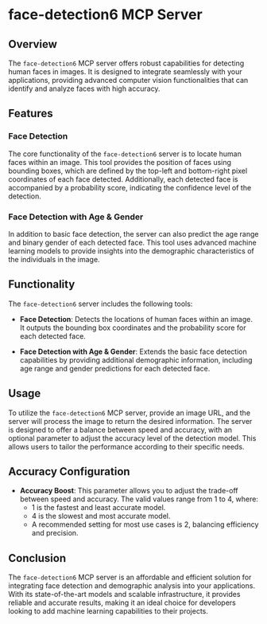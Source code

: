 # face-detection6 MCP Server

## Overview

The `face-detection6` MCP server offers robust capabilities for detecting human faces in images. It is designed to integrate seamlessly with your applications, providing advanced computer vision functionalities that can identify and analyze faces with high accuracy.

## Features

### Face Detection

The core functionality of the `face-detection6` server is to locate human faces within an image. This tool provides the position of faces using bounding boxes, which are defined by the top-left and bottom-right pixel coordinates of each face detected. Additionally, each detected face is accompanied by a probability score, indicating the confidence level of the detection.

### Face Detection with Age & Gender

In addition to basic face detection, the server can also predict the age range and binary gender of each detected face. This tool uses advanced machine learning models to provide insights into the demographic characteristics of the individuals in the image.

## Functionality

The `face-detection6` server includes the following tools:

- **Face Detection**: Detects the locations of human faces within an image. It outputs the bounding box coordinates and the probability score for each detected face.

- **Face Detection with Age & Gender**: Extends the basic face detection capabilities by providing additional demographic information, including age range and gender predictions for each detected face.

## Usage

To utilize the `face-detection6` MCP server, provide an image URL, and the server will process the image to return the desired information. The server is designed to offer a balance between speed and accuracy, with an optional parameter to adjust the accuracy level of the detection model. This allows users to tailor the performance according to their specific needs.

## Accuracy Configuration

- **Accuracy Boost**: This parameter allows you to adjust the trade-off between speed and accuracy. The valid values range from 1 to 4, where:
  - 1 is the fastest and least accurate model.
  - 4 is the slowest and most accurate model.
  - A recommended setting for most use cases is 2, balancing efficiency and precision.

## Conclusion

The `face-detection6` MCP server is an affordable and efficient solution for integrating face detection and demographic analysis into your applications. With its state-of-the-art models and scalable infrastructure, it provides reliable and accurate results, making it an ideal choice for developers looking to add machine learning capabilities to their projects.